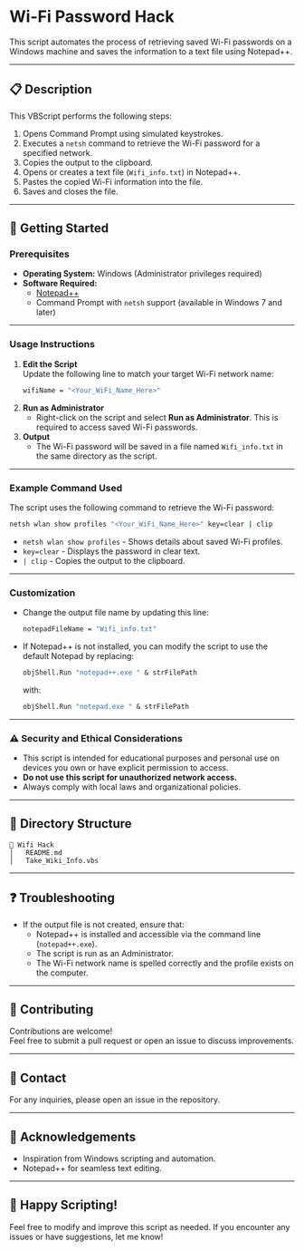
# Wi-Fi Password Hack

This script automates the process of retrieving saved Wi-Fi passwords on a Windows machine and saves the information to a text file using Notepad++. 

---

## 📋 **Description**
This VBScript performs the following steps:
1. Opens Command Prompt using simulated keystrokes.
2. Executes a `netsh` command to retrieve the Wi-Fi password for a specified network.
3. Copies the output to the clipboard.
4. Opens or creates a text file (`Wifi_info.txt`) in Notepad++.
5. Pastes the copied Wi-Fi information into the file.
6. Saves and closes the file.

---

## 🚀 **Getting Started**

### **Prerequisites**
- **Operating System:** Windows (Administrator privileges required)
- **Software Required:** 
  - [Notepad++](https://notepad-plus-plus.org/downloads/)
  - Command Prompt with `netsh` support (available in Windows 7 and later)

---

### **Usage Instructions**
1. **Edit the Script**  
   Update the following line to match your target Wi-Fi network name:
   ```vb
   wifiName = "<Your_WiFi_Name_Here>"
   ```
2. **Run as Administrator**  
   - Right-click on the script and select **Run as Administrator**. This is required to access saved Wi-Fi passwords.
3. **Output**  
   - The Wi-Fi password will be saved in a file named `Wifi_info.txt` in the same directory as the script.

---

### **Example Command Used**
The script uses the following command to retrieve the Wi-Fi password:
```cmd
netsh wlan show profiles "<Your_WiFi_Name_Here>" key=clear | clip
```
- `netsh wlan show profiles` - Shows details about saved Wi-Fi profiles.
- `key=clear` - Displays the password in clear text.
- `| clip` - Copies the output to the clipboard.

---

### **Customization**
- Change the output file name by updating this line:
  ```vb
  notepadFileName = "Wifi_info.txt"
  ```
- If Notepad++ is not installed, you can modify the script to use the default Notepad by replacing:
  ```vb
  objShell.Run "notepad++.exe " & strFilePath
  ```
  with:
  ```vb
  objShell.Run "notepad.exe " & strFilePath
  ```

---

### ⚠️ **Security and Ethical Considerations**
- This script is intended for educational purposes and personal use on devices you own or have explicit permission to access.
- **Do not use this script for unauthorized network access.**
- Always comply with local laws and organizational policies.

---

## 📂 **Directory Structure**
```
📁 Wifi Hack
│   README.md
│   Take_Wiki_Info.vbs
```

---

## ❓ **Troubleshooting**
- If the output file is not created, ensure that:
  - Notepad++ is installed and accessible via the command line (`notepad++.exe`).
  - The script is run as an Administrator.
  - The Wi-Fi network name is spelled correctly and the profile exists on the computer.

---

## 🤝 **Contributing**
Contributions are welcome!  
Feel free to submit a pull request or open an issue to discuss improvements.

---

## 📧 **Contact**
For any inquiries, please open an issue in the repository.

---

## 🎨 **Acknowledgements**
- Inspiration from Windows scripting and automation.
- Notepad++ for seamless text editing.

---

## 🚀 **Happy Scripting!** 

Feel free to modify and improve this script as needed. If you encounter any issues or have suggestions, let me know!
